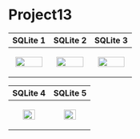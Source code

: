 # Project13


|SQLite 1|SQLite 2|SQLite 3|
|---|---|---|
|<p align="center"><img src = "https://user-images.githubusercontent.com/97438155/226347046-b03a1b26-93bc-474c-9e6b-8e7df4503834.png" width="90%" height="90%"></p>|<p align="center"><img src = "https://user-images.githubusercontent.com/97438155/226347057-3ab38ae6-676b-4f12-a55f-ba765a133880.png" width="90%" height="90%"></p>|<p align="center"><img src = "https://user-images.githubusercontent.com/97438155/226347061-2dcd6b37-1665-4fe7-a5fe-14a16caa7f49.png" width="90%" height="90%"></p>|

|SQLite 4|SQLite 5|
|---|---|
|<p align="center"><img src = "https://user-images.githubusercontent.com/97438155/226347066-0806b517-1e5f-4057-8222-85a56b0270cc.png" width="60%" height="60%"></p>|<p align="center"><img src = "https://user-images.githubusercontent.com/97438155/226347073-3c908179-396e-4e0f-b9ed-e1162a6e1732.png" width="60%" height="60%"></p>|
